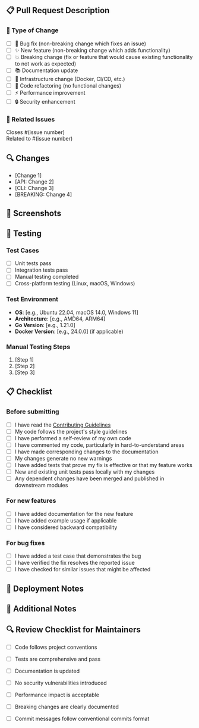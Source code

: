 ## 📋 Pull Request Description

<!-- Provide a clear and concise description of what this PR does -->

### 🎯 Type of Change

<!-- Please delete options that are not relevant -->

- [ ] 🐛 Bug fix (non-breaking change which fixes an issue)
- [ ] ✨ New feature (non-breaking change which adds functionality)
- [ ] 💥 Breaking change (fix or feature that would cause existing functionality to not work as expected)
- [ ] 📚 Documentation update
- [ ] 🔧 Infrastructure change (Docker, CI/CD, etc.)
- [ ] 🧹 Code refactoring (no functional changes)
- [ ] ⚡ Performance improvement
- [ ] 🔒 Security enhancement

### 🔗 Related Issues

Closes #(issue number)  
Related to #(issue number)

## 🔍 Changes

<!-- List the main changes made -->

- [Change 1]
- [API: Change 2]
- [CLI: Change 3]
- [BREAKING: Change 4]

## 📸 Screenshots

<!-- If applicable, add screenshots to help explain your changes -->

## 🧪 Testing

### Test Cases

<!-- Describe the tests you ran to verify your changes -->

- [ ] Unit tests pass
- [ ] Integration tests pass
- [ ] Manual testing completed
- [ ] Cross-platform testing (Linux, macOS, Windows)

### Test Environment

<!-- Describe your test environment -->

- **OS**: [e.g., Ubuntu 22.04, macOS 14.0, Windows 11]
- **Architecture**: [e.g., AMD64, ARM64]
- **Go Version**: [e.g., 1.21.0]
- **Docker Version**: [e.g., 24.0.0] (if applicable)

### Manual Testing Steps

<!-- If applicable, provide steps to manually test the changes -->

1. [Step 1]
2. [Step 2]
3. [Step 3]

## 📋 Checklist

<!-- Go over all the following points, and put an `x` in all the boxes that apply -->

### Before submitting

- [ ] I have read the [Contributing Guidelines](https://github.com/MultionLabs/wireport/blob/main/.github/CONTRIBUTING.md)
- [ ] My code follows the project's style guidelines
- [ ] I have performed a self-review of my own code
- [ ] I have commented my code, particularly in hard-to-understand areas
- [ ] I have made corresponding changes to the documentation
- [ ] My changes generate no new warnings
- [ ] I have added tests that prove my fix is effective or that my feature works
- [ ] New and existing unit tests pass locally with my changes
- [ ] Any dependent changes have been merged and published in downstream modules

### For new features

- [ ] I have added documentation for the new feature
- [ ] I have added example usage if applicable
- [ ] I have considered backward compatibility

### For bug fixes

- [ ] I have added a test case that demonstrates the bug
- [ ] I have verified the fix resolves the reported issue
- [ ] I have checked for similar issues that might be affected

## 🚀 Deployment Notes

<!-- If this PR affects deployment or requires special deployment steps, describe them here -->

## 📝 Additional Notes

<!-- Add any other context about the pull request here -->

## 🔍 Review Checklist for Maintainers

<!-- This section is for maintainers to use during review -->

- [ ] Code follows project conventions
- [ ] Tests are comprehensive and pass
- [ ] Documentation is updated
- [ ] No security vulnerabilities introduced
- [ ] Performance impact is acceptable
- [ ] Breaking changes are clearly documented
- [ ] Commit messages follow conventional commits format

